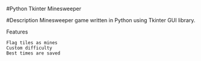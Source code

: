 #Python Tkinter Minesweeper

#Description
Minesweeper game written in Python using Tkinter GUI library.

Features

    Flag tiles as mines
    Custom difficulty
    Best times are saved
